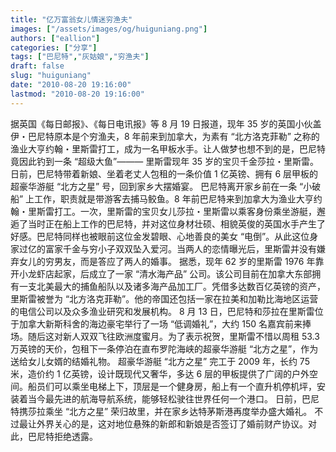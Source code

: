 ```yaml
---
title: "亿万富翁女儿情迷穷渔夫"
images: ["/assets/images/og/huiguniang.png"]
authors: ["eallion"]
categories: ["分享"]
tags: ["巴尼特","灰姑娘","穷渔夫"]
draft: false
slug: "huiguniang"
date: "2010-08-20 19:16:00"
lastmod: "2010-08-20 19:16:00"
---
```


据英国《每日邮报》、《每日电讯报》等 8 月 19 日报道，现年 35 岁的英国小伙盖伊・巴尼特原本是个穷渔夫，8 年前来到加拿大，为素有 “北方洛克菲勒” 之称的渔业大亨约翰・里斯雷打工，成为一名甲板水手。让人做梦也想不到的是，巴尼特竟因此钓到一条 “超级大鱼”——— 里斯雷现年 35 岁的宝贝千金莎拉・里斯雷。日前，巴尼特带着新娘、坐着老丈人包租的一条价值 1 亿英镑、拥有 6 层甲板的超豪华游艇 “北方之星” 号，回到家乡大摆婚宴。
巴尼特离开家乡前在一条 “小破船” 上工作，职责就是带游客去捕马鲛鱼。8 年前巴尼特来到加拿大为渔业大亨约翰・里斯雷打工。一次，里斯雷的宝贝女儿莎拉・里斯雷以乘客身份乘坐游艇，邂逅了当时正在船上工作的巴尼特，并对这位身材壮硕、相貌英俊的英国水手产生了好感。巴尼特同样也被眼前这位金发碧眼、心地善良的美女 “电倒”。从此这位身家过亿的富家千金与穷小子双双坠入爱河。当两人的恋情曝光后，里斯雷并没有嫌弃女儿的穷男友，而是答应了两人的婚事。
据悉，现年 62 岁的里斯雷 1976 年靠开小龙虾店起家，后成立了一家 “清水海产品” 公司。该公司目前在加拿大东部拥有一支北美最大的捕鱼船队以及诸多海产品加工厂。凭借多达数百亿英镑的资产，里斯雷被誉为 “北方洛克菲勒”。他的帝国还包括一家在拉美和加勒比海地区运营的电信公司以及众多渔业研究和发展机构。
8 月 13 日，巴尼特和莎拉在里斯雷位于加拿大新斯科舍的海边豪宅举行了一场 “低调婚礼”，大约 150 名嘉宾前来捧场。随后这对新人双双飞往欧洲度蜜月。为了表示祝贺，里斯雷不惜以周租 53.3 万英镑的天价，包租下一条停泊在直布罗陀海峡的超豪华游艇 “北方之星”，作为送给女儿女婿的结婚礼物。
超豪华游艇 “北方之星” 完工于 2009 年，长约 75 米，造价约 1 亿英镑，设计既现代又奢华，多达 6 层的甲板提供了广阔的户外空间。船员们可以乘坐电梯上下，顶层是一个健身房，船上有一个直升机停机坪，安装着当今最先进的航海导航系统，能够轻松驶往世界任何一个港口。
日前，巴尼特携莎拉乘坐 “北方之星” 荣归故里，并在家乡达特茅斯港再度举办盛大婚礼。
不过最让外界关心的是，这对地位悬殊的新郎和新娘是否签订了婚前财产协议。对此，巴尼特拒绝透露。
